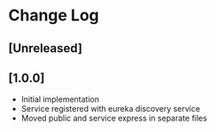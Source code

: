# Change Log

## [Unreleased]

## [1.0.0]
- Initial implementation
- Service registered with eureka discovery service
- Moved public and service express in separate files